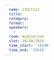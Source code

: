 ```yaml
---
  name: 23d1t1s2
  title: 
  category: 
  format: 
  speakers: 
    - 
  room: Auditorium
  slot: 10/10/2024
  time_start: '11h30'
  time_end: '12h15'
---
```

